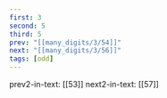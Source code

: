 ```yaml
---
first: 3
second: 5
third: 5
prev: "[[many_digits/3/54]]"
next: "[[many_digits/3/56]]"
tags: [odd]
---
```

prev2-in-text: [[53]]
next2-in-text: [[57]]
